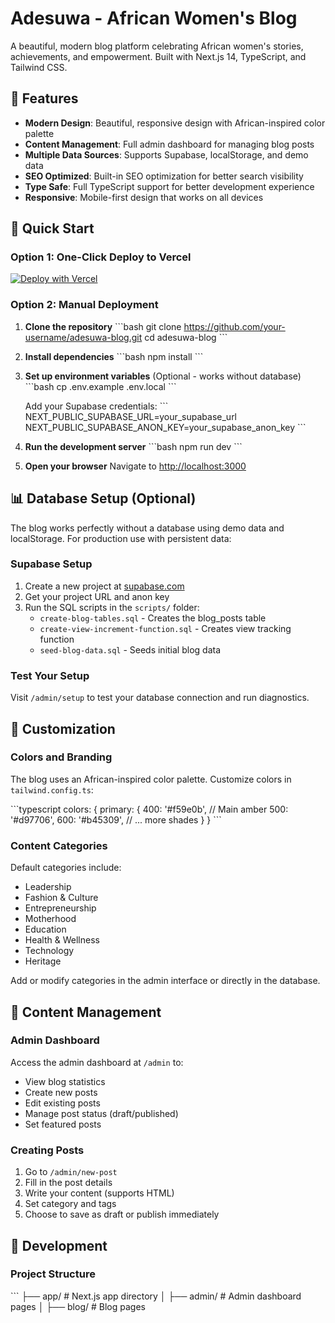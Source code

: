 # Adesuwa - African Women's Blog

A beautiful, modern blog platform celebrating African women's stories, achievements, and empowerment. Built with Next.js 14, TypeScript, and Tailwind CSS.

## 🌟 Features

- **Modern Design**: Beautiful, responsive design with African-inspired color palette
- **Content Management**: Full admin dashboard for managing blog posts
- **Multiple Data Sources**: Supports Supabase, localStorage, and demo data
- **SEO Optimized**: Built-in SEO optimization for better search visibility
- **Type Safe**: Full TypeScript support for better development experience
- **Responsive**: Mobile-first design that works on all devices

## 🚀 Quick Start

### Option 1: One-Click Deploy to Vercel

[![Deploy with Vercel](https://vercel.com/button)](https://vercel.com/new/clone?repository-url=https://github.com/your-username/adesuwa-blog)

### Option 2: Manual Deployment

1. **Clone the repository**
   \`\`\`bash
   git clone https://github.com/your-username/adesuwa-blog.git
   cd adesuwa-blog
   \`\`\`

2. **Install dependencies**
   \`\`\`bash
   npm install
   \`\`\`

3. **Set up environment variables** (Optional - works without database)
   \`\`\`bash
   cp .env.example .env.local
   \`\`\`
   
   Add your Supabase credentials:
   \`\`\`
   NEXT_PUBLIC_SUPABASE_URL=your_supabase_url
   NEXT_PUBLIC_SUPABASE_ANON_KEY=your_supabase_anon_key
   \`\`\`

4. **Run the development server**
   \`\`\`bash
   npm run dev
   \`\`\`

5. **Open your browser**
   Navigate to [http://localhost:3000](http://localhost:3000)

## 📊 Database Setup (Optional)

The blog works perfectly without a database using demo data and localStorage. For production use with persistent data:

### Supabase Setup

1. Create a new project at [supabase.com](https://supabase.com)
2. Get your project URL and anon key
3. Run the SQL scripts in the `scripts/` folder:
   - `create-blog-tables.sql` - Creates the blog_posts table
   - `create-view-increment-function.sql` - Creates view tracking function
   - `seed-blog-data.sql` - Seeds initial blog data

### Test Your Setup

Visit `/admin/setup` to test your database connection and run diagnostics.

## 🎨 Customization

### Colors and Branding

The blog uses an African-inspired color palette. Customize colors in `tailwind.config.ts`:

\`\`\`typescript
colors: {
  primary: {
    400: '#f59e0b', // Main amber
    500: '#d97706',
    600: '#b45309',
    // ... more shades
  }
}
\`\`\`

### Content Categories

Default categories include:
- Leadership
- Fashion & Culture  
- Entrepreneurship
- Motherhood
- Education
- Health & Wellness
- Technology
- Heritage

Add or modify categories in the admin interface or directly in the database.

## 📝 Content Management

### Admin Dashboard

Access the admin dashboard at `/admin` to:
- View blog statistics
- Create new posts
- Edit existing posts
- Manage post status (draft/published)
- Set featured posts

### Creating Posts

1. Go to `/admin/new-post`
2. Fill in the post details
3. Write your content (supports HTML)
4. Set category and tags
5. Choose to save as draft or publish immediately

## 🔧 Development

### Project Structure

\`\`\`
├── app/                 # Next.js app directory
│   ├── admin/          # Admin dashboard pages
│   ├── blog/           # Blog pages
